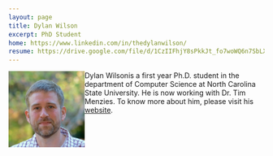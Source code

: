 ```yaml
---
layout: page
title: Dylan Wilson
excerpt: PhD Student
home: https://www.linkedin.com/in/thedylanwilson/
resume: https://drive.google.com/file/d/1CzIIFhjY8sPkkJt_fo7woWQ6n7SbLXAn/view?usp=sharing
---
```



<img align="left" width="150" src="/img/Dylan.jpg">
Dylan Wilsonis a first year Ph.D. student in the department of Computer Science at North Carolina State University. He is now working with Dr. Tim Menzies. To know more about him, please visit his <a href="https://www.linkedin.com/in/thedylanwilson/">website</a>.
